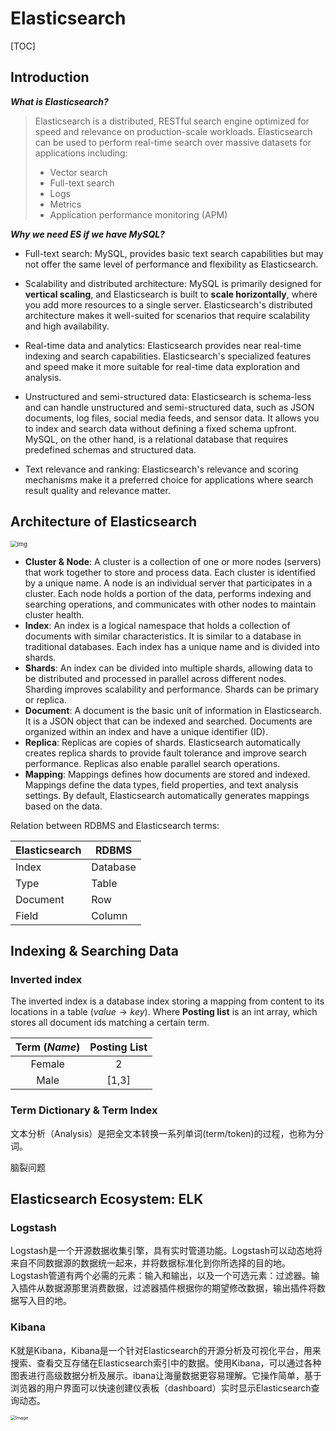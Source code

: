 # Elasticsearch

[TOC]

## Introduction

***What is Elasticsearch?***

> Elasticsearch is a distributed, RESTful search engine optimized for speed and relevance on production-scale workloads. Elasticsearch can be used to perform real-time search over massive datasets for applications including:
> - Vector search
> - Full-text search
> - Logs
> - Metrics
> - Application performance monitoring (APM)

***Why we need ES if we have MySQL?***

- Full-text search: MySQL, provides basic text search capabilities but may not offer the same level of performance and flexibility as Elasticsearch.

- Scalability and distributed architecture: MySQL is primarily designed for **vertical scaling**, and Elasticsearch is built to **scale horizontally**, where you add more resources to a single server. Elasticsearch's distributed architecture makes it well-suited for scenarios that require scalability and high availability. 

- Real-time data and analytics: Elasticsearch provides near real-time indexing and search capabilities. Elasticsearch's specialized features and speed make it more suitable for real-time data exploration and analysis.

- Unstructured and semi-structured data: Elasticsearch is schema-less and can handle unstructured and semi-structured data, such as JSON documents, log files, social media feeds, and sensor data. It allows you to index and search data without defining a fixed schema upfront. MySQL, on the other hand, is a relational database that requires predefined schemas and structured data.

- Text relevance and ranking: Elasticsearch's relevance and scoring mechanisms make it a preferred choice for applications where search result quality and relevance matter.

## Architecture of Elasticsearch 

<img src="../assets/word-image-141.png" alt="img" style="zoom: 67%;" />

- **Cluster & Node**: A cluster is a collection of one or more nodes (servers) that work together to store and process data. Each cluster is identified by a unique name. A node is an individual server that participates in a cluster. Each node holds a portion of the data, performs indexing and searching operations, and communicates with other nodes to maintain cluster health.
- **Index**: An index is a logical namespace that holds a collection of documents with similar characteristics. It is similar to a database in traditional databases. Each index has a unique name and is divided into shards.
- **Shards**: An index can be divided into multiple shards, allowing data to be distributed and processed in parallel across different nodes. Sharding improves scalability and performance. Shards can be primary or replica.
- **Document**: A document is the basic unit of information in Elasticsearch. It is a JSON object that can be indexed and searched. Documents are organized within an index and have a unique identifier (ID).
- **Replica**: Replicas are copies of shards. Elasticsearch automatically creates replica shards to provide fault tolerance and improve search performance. Replicas also enable parallel search operations.
- **Mapping**: Mappings defines how documents are stored and indexed. Mappings define the data types, field properties, and text analysis settings. By default, Elasticsearch automatically generates mappings based on the data.



Relation between RDBMS and Elasticsearch terms:

| Elasticsearch | RDBMS    |
| ------------- | -------- |
| Index         | Database |
| Type          | Table    |
| Document      | Row      |
| Field         | Column   |



## Indexing & Searching Data

### Inverted index

The inverted index is a database index storing a mapping from content to its locations in a table ($value \to key$). Where **Posting list** is an int array, which stores all document ids matching a certain term.

| Term (*Name*) | Posting List |
| :---: | :---: |
| Female | 2 |
| Male | [1,3] |

### Term Dictionary & Term Index

文本分析（Analysis）是把全文本转换一系列单词(term/token)的过程，也称为分词。

脑裂问题

## Elasticsearch Ecosystem: ELK

### Logstash

Logstash是一个开源数据收集引擎，具有实时管道功能。Logstash可以动态地将来自不同数据源的数据统一起来，并将数据标准化到你所选择的目的地。Logstash管道有两个必需的元素：输入和输出，以及一个可选元素：过滤器。输入插件从数据源那里消费数据，过滤器插件根据你的期望修改数据，输出插件将数据写入目的地。

### Kibana

K就是Kibana，Kibana是一个针对Elasticsearch的开源分析及可视化平台，用来搜索、查看交互存储在Elasticsearch索引中的数据。使用Kibana，可以通过各种图表进行高级数据分析及展示。ibana让海量数据更容易理解。它操作简单，基于浏览器的用户界面可以快速创建仪表板（dashboard）实时显示Elasticsearch查询动态。

<img src="assets/640-1689313318794-5.jpeg" alt="Image" style="zoom: 50%;" />

